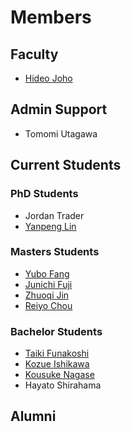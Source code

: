 # Members

## Faculty

* [Hideo Joho](https://docs.joholab.com/hideo/v/en/)

## Admin Support

* Tomomi Utagawa

## Current Students

### PhD Students

* Jordan Trader
* [Yanpeng Lin](https://docs.joholab.com/yanpeng/)

### Masters Students

* [Yubo Fang](https://docs.joholab.com/yubo/)
* [Junichi Fuji](https://docs.joholab.com/junichi/)
* [Zhuoqi Jin](https://docs.joholab.com/zhuoqi/)
* [Reiyo Chou](https://docs.joholab.com/reiyo/)

### Bachelor Students

* [Taiki Funakoshi](https://docs.joholab.com/taiki/)
* [Kozue Ishikawa](https://docs.joholab.com/kozue/)
* [Kousuke Nagase](https://docs.joholab.com/kousuke/)
* Hayato Shirahama

## Alumni

